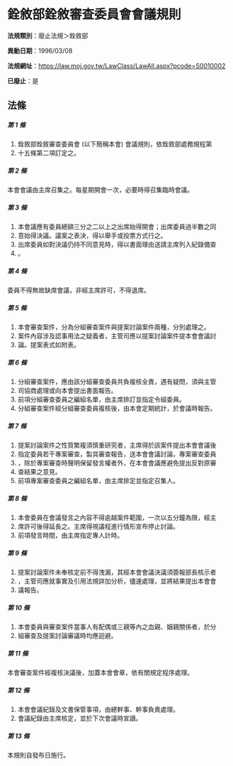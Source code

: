 # 銓敘部銓敘審查委員會會議規則

**法規類別**：廢止法規＞銓敘部

**異動日期**：1996/03/08  

**法規網址**：https://law.moj.gov.tw/LawClass/LawAll.aspx?pcode=S0010002

**已廢止**：是



## 法條
##### 第 1 條
1. 銓敘部銓敘審查委員會 (以下簡稱本會) 會議規則，依銓敘部處務規程第
1. 十五條第二項訂定之。

##### 第 2 條
本會會議由主席召集之。每星期開會一次，必要時得召集臨時會議。

##### 第 3 條
1. 本會議應有委員總額三分之二以上之出席始得開會；出席委員過半數之同
1. 意始得決議。議案之表決，得以舉手或投票方式行之。
1. 出席委員如對決議仍持不同意見時，得以書面理由送請主席列入紀錄備查
1. 。

##### 第 4 條
委員不得無故缺席會議，非經主席許可，不得退席。

##### 第 5 條
1. 本會審查案件，分為分組審查案件與提案討論案件兩種，分別處理之。
1. 案件內容涉及認事用法之疑義者，主管司應以提案討論案件提本會會議討
1. 論。提案表式如附表。

##### 第 6 條
1. 分組審查案件，應由該分組審查委員共負複核全責，遇有疑問，須與主管
1. 司協商處理或向本會提出書面報告。
1. 前項分組審查委員之編組名單，由主席排訂並指定令組委員。
1. 分組審查案件經分組審查委員複核後，由本會定期統計，於會議時報告。

##### 第 7 條
1. 提案討論案件之性質繁複須慎重研究者，主席得於該案件提出本會會議後
1. 指定委員若干專案審查，製具審查報告，送本會會議討論，專案審查委員
1. ，除於專案審查時聲明保留發言權者外，在本會會議應避免提出反對原審
1. 查結果之意見。
1. 前項專案審查委員之編組名單，由主席排定並指定召集人。

##### 第 8 條
1. 本會委員在會議發言之內容不得逾越案件範圍，一次以五分鐘為限，經主
1. 席許可後得延長之。主席得視議程進行情形宣布停止討論。
1. 前項發言時間，由主席指定專人計時。

##### 第 9 條
1. 提案討論案件未奉核定前不得洩漏，其經本會會議決議須簽報部長核示者
1. ，主管司應就事實及引用法規詳加分析，儘速處理，並將結果提出本會會
1. 議報告。

##### 第 10 條
1. 本會委員與審查案件當事人有配偶或三親等內之血親、姻親關係者，於分
1. 組審查及提案討論審議時均應迴避。

##### 第 11 條
本會審查案件經複核決議後，加蓋本會會章，依有關規定程序處理。

##### 第 12 條
1. 本會會議紀錄及文書保管事項，由總幹事、幹事負責處理。
1. 會議紀錄由主席核定，並於下次會議時宣讀。

##### 第 13 條
本規則自發布日施行。


